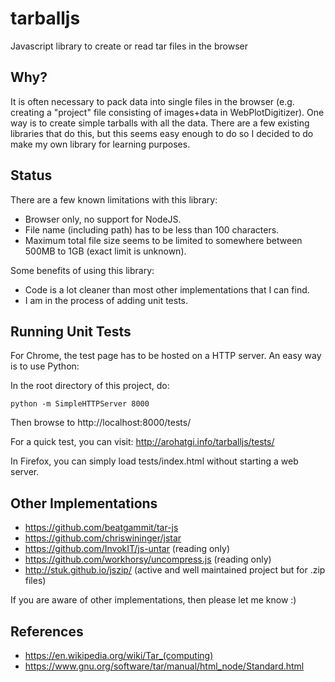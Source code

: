 # tarballjs
Javascript library to create or read tar files in the browser

## Why?
It is often necessary to pack data into single files in the browser (e.g. creating a "project" file consisting of images+data in WebPlotDigitizer). One way is to create simple tarballs with all the data. There are a few existing libraries that do this, but this seems easy enough to do so I decided to do make my own library for learning purposes.

## Status
There are a few known limitations with this library:

- Browser only, no support for NodeJS.
- File name (including path) has to be less than 100 characters.
- Maximum total file size seems to be limited to somewhere between 500MB to 1GB (exact limit is unknown).

Some benefits of using this library:

- Code is a lot cleaner than most other implementations that I can find.
- I am in the process of adding unit tests.

## Running Unit Tests
For Chrome, the test page has to be hosted on a HTTP server. An easy way is to use Python:

In the root directory of this project, do:

    python -m SimpleHTTPServer 8000

Then browse to http://localhost:8000/tests/

For a quick test, you can visit: http://arohatgi.info/tarballjs/tests/

In Firefox, you can simply load tests/index.html without starting a web server.

## Other Implementations

- https://github.com/beatgammit/tar-js
- https://github.com/chriswininger/jstar
- https://github.com/InvokIT/js-untar (reading only)
- https://github.com/workhorsy/uncompress.js (reading only)
- http://stuk.github.io/jszip/ (active and well maintained project but for .zip files)

If you are aware of other implementations, then please let me know :)

## References

- https://en.wikipedia.org/wiki/Tar_(computing)
- https://www.gnu.org/software/tar/manual/html_node/Standard.html


